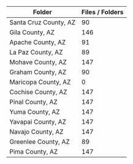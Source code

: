| Folder                |   Files / Folders |
|-----------------------|-------------------|
| Santa Cruz County, AZ |                90 |
| Gila County, AZ       |               146 |
| Apache County, AZ     |                91 |
| La Paz County, AZ     |                89 |
| Mohave County, AZ     |               147 |
| Graham County, AZ     |                90 |
| Maricopa County, AZ   |                 0 |
| Cochise County, AZ    |               147 |
| Pinal County, AZ      |               147 |
| Yuma County, AZ       |               147 |
| Yavapai County, AZ    |               147 |
| Navajo County, AZ     |               147 |
| Greenlee County, AZ   |                89 |
| Pima County, AZ       |               147 |